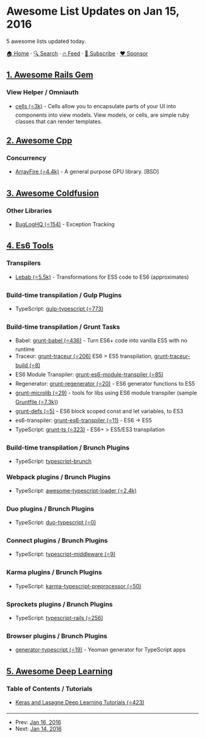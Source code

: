 # Awesome List Updates on Jan 15, 2016

5 awesome lists updated today.

[🏠 Home](/README.md) · [🔍 Search](https://www.trackawesomelist.com/search/) · [🔥 Feed](https://www.trackawesomelist.com/rss.xml) · [📮 Subscribe](https://trackawesomelist.us17.list-manage.com/subscribe?u=d2f0117aa829c83a63ec63c2f&id=36a103854c) · [❤️  Sponsor](https://github.com/sponsors/theowenyoung)



## [1. Awesome Rails Gem](/content/hothero/awesome-rails-gem/README.md)

### View Helper / Omniauth

*   [cells (⭐3k)](https://github.com/apotonick/cells) - Cells allow you to encapsulate parts of your UI into components into view models. View models, or cells, are simple ruby classes that can render templates.

## [2. Awesome Cpp](/content/fffaraz/awesome-cpp/README.md)

### Concurrency

*   [ArrayFire (⭐4.4k)](https://github.com/arrayfire/arrayfire) - A general purpose GPU library. \[BSD]

## [3. Awesome Coldfusion](/content/seancoyne/awesome-coldfusion/README.md)

### Other Libraries

*   [BugLogHQ (⭐154)](https://github.com/oarevalo/BugLogHQ) - Exception Tracking

## [4. Es6 Tools](/content/addyosmani/es6-tools/README.md)

### Transpilers

*   [Lebab (⭐5.5k)](https://github.com/mohebifar/lebab) - Transformations for ES5 code to ES6 (approximates)

### Build-time transpilation / Gulp Plugins

*   TypeScript: [gulp-typescript (⭐773)](https://github.com/ivogabe/gulp-typescript)

### Build-time transpilation / Grunt Tasks

*   Babel: [grunt-babel (⭐436)](https://github.com/babel/grunt-babel) - Turn ES6+ code into vanilla ES5 with no runtime
*   Traceur: [grunt-traceur (⭐206)](https://github.com/aaronfrost/grunt-traceur) ES6 > ES5 transpilation, [grunt-traceur-build (⭐8)](https://github.com/tarruda/grunt-traceur-build)
*   ES6 Module Transpiler: [grunt-es6-module-transpiler (⭐85)](https://github.com/joefiorini/grunt-es6-module-transpiler)
*   Regenerator: [grunt-regenerator (⭐20)](https://github.com/sindresorhus/grunt-regenerator) - ES6 generator functions to ES5
*   [grunt-microlib (⭐29)](https://github.com/thomasboyt/grunt-microlib) - tools for libs using ES6 module transpiler (sample [Gruntfile (⭐7.3k)](https://github.com/jakearchibald/es6-promise/blob/c3336087fffc52e66cf5398e5b56b23a291080fc/Gruntfile.js))
*   [grunt-defs (⭐5)](https://github.com/EE/grunt-defs) - ES6 block scoped const and let variables, to ES3
*   es6-transpiler: [grunt-es6-transpiler (⭐11)](https://github.com/sindresorhus/grunt-es6-transpiler) - ES6 → ES5
*   TypeScript: [grunt-ts (⭐323)](https://github.com/TypeStrong/grunt-ts) - ES6+ > ES5/ES3 transpilation

### Build-time transpilation / Brunch Plugins

*   TypeScript: [typescript-brunch](https://github.com/joshheyse/typescript-brunch)

### Webpack plugins / Brunch Plugins

*   TypeScript: [awesome-typescript-loader (⭐2.4k)](https://github.com/s-panferov/awesome-typescript-loader)

### Duo plugins / Brunch Plugins

*   TypeScript: [duo-typescript (⭐0)](https://github.com/frankwallis/duo-typescript)

### Connect plugins / Brunch Plugins

*   TypeScript: [typescript-middleware (⭐9)](https://github.com/brn/typescript-middleware)

### Karma plugins / Brunch Plugins

*   TypeScript: [karma-typescript-preprocessor (⭐50)](https://github.com/sergeyt/karma-typescript-preprocessor)

### Sprockets plugins / Brunch Plugins

*   TypeScript: [typescript-rails (⭐256)](https://github.com/typescript-ruby/typescript-rails)

### Browser plugins / Brunch Plugins

*   [generator-typescript (⭐19)](https://github.com/mrkev/generator-typescript) - Yeoman generator for TypeScript apps

## [5. Awesome Deep Learning](/content/ChristosChristofidis/awesome-deep-learning/README.md)

### Table of Contents / Tutorials

*   [Keras and Lasagne Deep Learning Tutorials (⭐423)](https://github.com/Vict0rSch/deep_learning)

---

- Prev: [Jan 16, 2016](/content/2016/01/16/README.md)
- Next: [Jan 14, 2016](/content/2016/01/14/README.md)